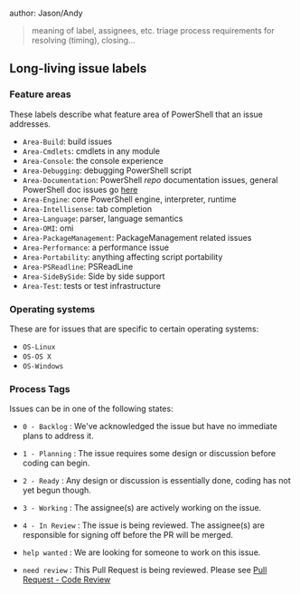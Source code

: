 author:  Jason/Andy


> meaning of label, assignees, etc.
> triage process
> requirements for resolving (timing), closing... 

## Long-living issue labels

### Feature areas

These labels describe what feature area of PowerShell that an issue addresses.

* `Area-Build`: build issues
* `Area-Cmdlets`: cmdlets in any module
* `Area-Console`: the console experience
* `Area-Debugging`: debugging PowerShell script
* `Area-Documentation`: PowerShell *repo* documentation issues, general PowerShell doc issues go [here](https://github.com/PowerShell/PowerShell-Docs/issues)
* `Area-Engine`: core PowerShell engine, interpreter, runtime
* `Area-Intellisense`: tab completion
* `Area-Language`: parser, language semantics
* `Area-OMI`: omi
* `Area-PackageManagement`: PackageManagement related issues
* `Area-Performance`: a performance issue 
* `Area-Portability`: anything affecting script portability
* `Area-PSReadline`: PSReadLine
* `Area-SideBySide`: Side by side support
* `Area-Test`: tests or test infrastructure

### Operating systems

These are for issues that are specific to certain operating systems:
* `OS-Linux`
* `OS-OS X`
* `OS-Windows`

### Process Tags

Issues can be in one of the following states:
* `0 - Backlog` : We've acknowledged the issue but have no immediate plans to address it.
* `1 - Planning` : The issue requires some design or discussion before coding can begin.
* `2 - Ready` : Any design or discussion is essentially done, coding has not yet begun though.
* `3 - Working` : The assignee(s) are actively working on the issue.
* `4 - In Review` : The issue is being reviewed.
The assignee(s) are responsible for signing off before the PR will be merged.

* `help wanted` : We are looking for someone to work on this issue.
* `need review` : This Pull Request is being reviewed.  Please see [Pull Request - Code Review](../../.github/CONTRIBUTING.md#pull-request-code-review)
